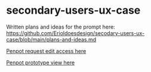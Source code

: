 # secondary-users-ux-case

Written plans and ideas for the prompt here: https://github.com/Erioldoesdesign/secodary-users-ux-case/blob/main/plans-and-ideas.md 

[Penpot request edit access here](https://design.penpot.app/#/workspace?team-id=d444cd60-66d8-11eb-a85f-03f8ac143bbf&file-id=bd830f34-5ac9-8161-8006-d648d636b495&page-id=bd830f34-5ac9-8161-8006-d648d636b496)

[Penpot prototype view here](https://design.penpot.app/#/view?file-id=bd830f34-5ac9-8161-8006-d648d636b495&page-id=bd830f34-5ac9-8161-8006-d648d636b496&section=interactions&index=0&share-id=bd830f34-5ac9-8161-8006-d710e859c99f)

